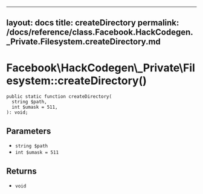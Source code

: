 
***

layout: docs
title: createDirectory
permalink: /docs/reference/class.Facebook.HackCodegen._Private.Filesystem.createDirectory.md
---







# Facebook\\HackCodegen\\_Private\\Filesystem::createDirectory()




``` Hack
public static function createDirectory(
  string $path,
  int $umask = 511,
): void;
```




## Parameters




+ ` string $path `
+ ` int $umask = 511 `




## Returns




* ` void `